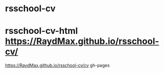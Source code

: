 # rsschool-cv
 rsschool-cv-html
https://RaydMax.github.io/rsschool-cv/
=======
https://RaydMax.github.io/rsschool-cv/cv
 gh-pages
